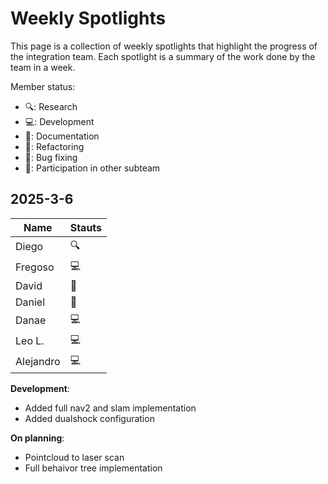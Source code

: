 # Weekly Spotlights
This page is a collection of weekly spotlights that highlight the progress of the integration team. Each spotlight is a summary of the work done by the team in a week.

Member status:

- 🔍: Research
- 💻: Development
- 📝: Documentation
- 🔄: Refactoring
- 🔧: Bug fixing
- 🤝: Participation in other subteam

## 2025-3-6

| Name     | Stauts |
| -------- | ------ |
| Diego    |    🔍    |
| Fregoso |     💻   |
| David    |     📝   |
| Daniel  |     📝   |
| Danae  |     💻  |
| Leo L.   |    💻     |
| Alejandro  |   💻  |

**Development**:
- Added full nav2 and slam implementation
- Added dualshock configuration

**On planning**:
- Pointcloud to laser scan
- Full behaivor tree implementation
